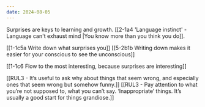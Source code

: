 ```yaml
---
date: 2024-08-05
---
```

Surprises are keys to learning and growth. [[2-1a4 'Language instinct' - Language can't exhaust mind |You know more than you think you do]].

[[1-1c5a Write down what surprises you]]
[[5-2b1b Writing down makes it easier for your conscious to see the unconscious]]

[[1-1c6 Flow to the most interesting, because surprises are interesting]]

[[RUL3 - It’s useful to ask why about things that seem wrong, and especially ones that seem wrong but somehow funny.]]
[[RUL3 - Pay attention to what you’re not supposed to, what you can’t say. ‘Inappropriate’ things. It’s usually a good start for things grandiose.]]

